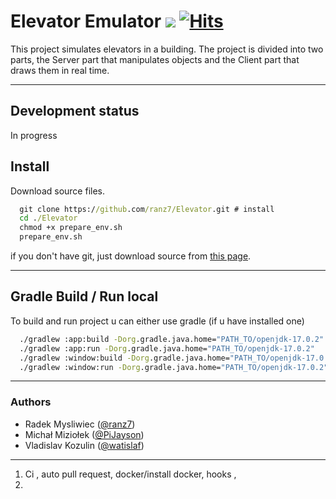 # Elevator Emulator ![](https://us-central1-progress-markdown.cloudfunctions.net/progress/1042) [![Hits](https://hits.seeyoufarm.com/api/count/incr/badge.svg?url=https%3A%2F%2Fgithub.com%2Franz7%2FElevator%2F&count_bg=%237AAA56&title_bg=%236F1C1C&icon=github.svg&icon_color=%23C17878&title=hits&edge_flat=false)](https://hits.seeyoufarm.com)
This project simulates elevators in a building. The project is divided into two parts, the Server part that manipulates
objects and the Client part that draws them in real time.
___

## Development status

In progress

## Install

Download source files.

```bat
  git clone https://github.com/ranz7/Elevator.git # install
  cd ./Elevator
  chmod +x prepare_env.sh
  prepare_env.sh
```

if you don't have git, just download source
from [this page](https://github.com/watislaf/chessbot/releases/tag/V1.0.1600Elo).
____

## Gradle Build / Run local
To build and run project u can either use gradle (if u have installed one)

```bat
  ./gradlew :app:build -Dorg.gradle.java.home="PATH_TO/openjdk-17.0.2"
  ./gradlew :app:run -Dorg.gradle.java.home="PATH_TO/openjdk-17.0.2"
  ./gradlew :window:build -Dorg.gradle.java.home="PATH_TO/openjdk-17.0.2"
  ./gradlew :window:run -Dorg.gradle.java.home="PATH_TO/openjdk-17.0.2"
 ```
_____

### Authors

* Radek Mysliwiec ([@ranz7](https://github.com/ranz7))
* Michał Miziołek ([@PiJayson](https://github.com/PiJayson))
* Vladislav Kozulin ([@watislaf](https://github.com/watislaf))

___________________
1) Ci , auto pull request, docker/install docker, hooks , 
2) 